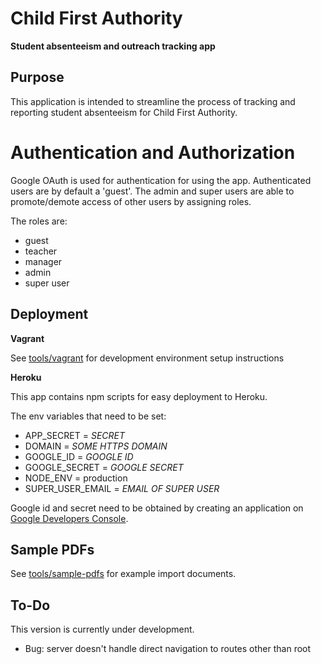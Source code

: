 # Child First Authority
**Student absenteeism and outreach tracking app**

<!--To be re-enabled when CI fully configured-->
<!--[![Build Status](https://travis-ci.org/child-first-authority-fcc-project/webapp.svg)](https://travis-ci.org/child-first-authority-fcc-project/webapp)-->

## Purpose

This application is intended to streamline the process of tracking and reporting student absenteeism for Child First Authority.

# Authentication and Authorization

Google OAuth is used for authentication for using the app. Authenticated users are by default a 'guest'. The admin and super users are able to promote/demote 
access of other users by assigning roles.

The roles are:

  - guest
  - teacher
  - manager
  - admin
  - super user

## Deployment

**Vagrant**

See [tools/vagrant](https://github.com/freeCodeCamp/child-first-authority/tree/master/tools/vagrant) for development environment setup instructions

**Heroku**

This app contains npm scripts for easy deployment to Heroku.

The env variables that need to be set:

- APP_SECRET = *SECRET*
- DOMAIN = *SOME HTTPS DOMAIN*
- GOOGLE_ID = *GOOGLE ID*
- GOOGLE_SECRET = *GOOGLE SECRET*
- NODE_ENV = production
- SUPER_USER_EMAIL = *EMAIL OF SUPER USER*

Google id and secret need to be obtained by creating an application on [Google Developers Console](https://console.developers.google.com/project). 

## Sample PDFs

See [tools/sample-pdfs](https://github.com/freeCodeCamp/child-first-authority/tree/master/tools/sample-pdfs) for example import documents.

## To-Do

This version is currently under development.

* Bug: server doesn't handle direct navigation to routes other than root
